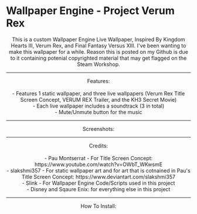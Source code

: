# Wallpaper Engine - Project Verum Rex
<p align=center>
This is a custom Wallpaper Engine Live Wallpaper, Inspired By Kingdom Hearts III, Verum Rex, and Final Fantasy Versus XIII.
I've been wanting to make this wallpaper for a while. Reason this is posted on my Github is due to it containing potenial copyrighted
material that may get flagged on the Steam Workshop.
</p>
<hr>
<p align=center>
Features:<br>
<br>- Features 1 static wallpaper, and three live wallpapers (Verum Rex Title Screen Concept, VERUM REX Trailer, and the KH3 Secret Movie)
<br>- Each live wallpaper includes a soundtrack (3 in total)
<br>- Mute/Unmute button for the music
</p>
<hr>
<p align=center>
Screenshots:

</p>
<hr>
<p align=center>
Credits:<br>
<br>- Pau Montserrat - For Title Screen Concept: https://www.youtube.com/watch?v=OWbT_WKwsmE
<br>- slakshmi357 - For static wallpaper art and for art that is cotnained in Pau's Title Screen Concept: https://www.deviantart.com/slakshmi357
<br>- Slink - For Wallpaper Engine Code/Scripts used in this project
<br>- Disney and Sqaure Enix: for everything else in this project
</p>

<hr>
<p align=center>
How To Install:
</p>
